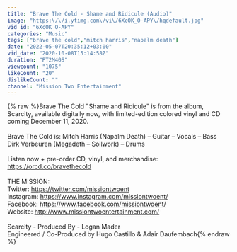 ```yaml
---
title: "Brave The Cold - Shame and Ridicule (Audio)"
image: "https:\/\/i.ytimg.com\/vi\/6XcOK_O-APY\/hqdefault.jpg"
vid_id: "6XcOK_O-APY"
categories: "Music"
tags: ["brave the cold","mitch harris","napalm death"]
date: "2022-05-07T20:35:12+03:00"
vid_date: "2020-10-08T15:14:58Z"
duration: "PT2M40S"
viewcount: "1075"
likeCount: "20"
dislikeCount: ""
channel: "Mission Two Entertainment"
---
```

{% raw %}Brave The Cold &quot;Shame and Ridicule&quot; is from the album, Scarcity, available digitally now, with limited-edition colored vinyl and CD coming December 11, 2020. <br /><br />Brave The Cold is: Mitch Harris (Napalm Death) – Guitar – Vocals – Bass<br />Dirk Verbeuren (Megadeth – Soilwork) – Drums<br /><br />Listen now + pre-order CD, vinyl, and merchandise: <a rel="nofollow" target="blank" href="https://orcd.co/bravethecold">https://orcd.co/bravethecold</a><br /><br />THE MISSION: <br />Twitter: <a rel="nofollow" target="blank" href="https://twitter.com/missiontwoent">https://twitter.com/missiontwoent</a> <br />Instagram: <a rel="nofollow" target="blank" href="https://www.instagram.com/missiontwoent/">https://www.instagram.com/missiontwoent/</a> <br />Facebook: <a rel="nofollow" target="blank" href="https://www.facebook.com/missiontwoent/">https://www.facebook.com/missiontwoent/</a> <br />Website: <a rel="nofollow" target="blank" href="http://www.missiontwoentertainment.com/">http://www.missiontwoentertainment.com/</a> <br /><br />Scarcity - Produced By - Logan Mader<br />Engineered / Co-Produced by Hugo Castillo &amp; Adair Daufembach{% endraw %}

